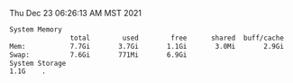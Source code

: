 Thu Dec 23 06:26:13 AM MST 2021
```bash
System Memory
               total        used        free      shared  buff/cache   available
Mem:           7.7Gi       3.7Gi       1.1Gi       3.0Mi       2.9Gi       3.5Gi
Swap:          7.6Gi       771Mi       6.9Gi
System Storage
1.1G	.
```
```bash
